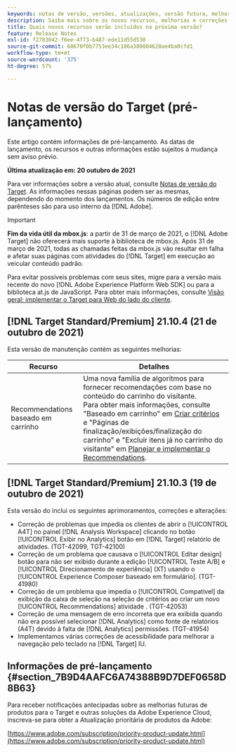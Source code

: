 ```yaml
---
keywords: notas de versão, versões, atualizações, versão futura, melhorias, novos recursos, correções, atualizações, pré-lançamento
description: Saiba mais sobre os novos recursos, melhorias e correções incluídos na próxima versão do Adobe Target, incluindo SDKs, APIs e bibliotecas JavaScript.
title: Quais novos recursos serão incluídos na próxima versão?
feature: Release Notes
exl-id: f2783042-f6ee-4f73-b487-ede11d55d530
source-git-commit: 68670f0b7753ee34c186a380004620ae4ba0cfd1
workflow-type: tm+mt
source-wordcount: '375'
ht-degree: 57%

---
```


# Notas de versão do Target (pré-lançamento)

Este artigo contém informações de pré-lançamento. As datas de lançamento, os recursos e outras informações estão sujeitos à mudança sem aviso prévio.

**Última atualização em: 20 outubro de 2021**

Para ver informações sobre a versão atual, consulte [Notas de versão do Target](release-notes.md). As informações nessas páginas podem ser as mesmas, dependendo do momento dos lançamentos. Os números de edição entre parênteses são para uso interno da [!DNL Adobe].

>[!IMPORTANT]
>
>**Fim da vida útil da mbox.js**: a partir de 31 de março de 2021, o [!DNL Adobe Target] não oferecerá mais suporte à biblioteca de mbox.js. Após 31 de março de 2021, todas as chamadas feitas da mbox.js vão resultar em falha e afetar suas páginas com atividades do [!DNL Target] em execução ao veicular conteúdo padrão.
>
>Para evitar possíveis problemas com seus sites, migre para a versão mais recente do novo [!DNL Adobe Experience Platform Web SDK] ou para a biblioteca at.js de JavaScript. Para obter mais informações, consulte [Visão geral: implementar o Target para Web do lado do cliente](/help/c-implementing-target/c-implementing-target-for-client-side-web/implement-target-for-client-side-web.md).

## [!DNL Target Standard/Premium] 21.10.4 (21 de outubro de 2021)

Esta versão de manutenção contém as seguintes melhorias:

| Recurso | Detalhes |
| --- | --- |
| Recommendations baseado em carrinho | Uma nova família de algoritmos para fornecer recomendações com base no conteúdo do carrinho do visitante.<br>Para obter mais informações, consulte &quot;Baseado em carrinho&quot; em [Criar critérios](/help/c-recommendations/c-algorithms/create-new-algorithm.md) e &quot;Páginas de finalização/exibições/finalização do carrinho&quot; e &quot;Excluir itens já no carrinho do visitante&quot; em [Planejar e implementar o Recommendations](/help/c-recommendations/plan-implement.md). |

## [!DNL Target Standard/Premium] 21.10.3 (19 de outubro de 2021)

Esta versão do inclui os seguintes aprimoramentos, correções e alterações:

* Correção de problemas que impedia os clientes de abrir o [!UICONTROL A4T] no painel [!DNL Analysis Workspace] clicando no botão [!UICONTROL Exibir no Analytics] botão em [!DNL Target] relatório de atividades. (TGT-42099, TGT-42100)
* Correção de um problema que causava o [!UICONTROL Editar design] botão para não ser exibido durante a edição [!UICONTROL Teste A/B] e [!UICONTROL Direcionamento de experiência] (XT) usando o [!UICONTROL Experience Composer baseado em formulário]. (TGT-41980)
* Correção de um problema que impedia o [!UICONTROL Compatível] da exibição da caixa de seleção na seleção de critérios ao criar um novo [!UICONTROL Recommendations] atividade . (TGT-42053)
* Correção de uma mensagem de erro incorreta que era exibida quando não era possível selecionar [!DNL Analytics] como fonte de relatórios (A4T) devido à falta de [!DNL Analytics] permissões. (TGT-41954)
* Implementamos várias correções de acessibilidade para melhorar a navegação pelo teclado na [!DNL Target] IU.

## Informações de pré-lançamento {#section_7B9D4AAFC6A74388B9D7DEF0658D8B63}

Para receber notificações antecipadas sobre as melhorias futuras de produtos para o Target e outras soluções da Adobe Experience Cloud, inscreva-se para obter a Atualização prioritária de produtos da Adobe:

[https://www.adobe.com/subscription/priority-product-update.html](https://www.adobe.com/subscription/priority-product-update.html)
